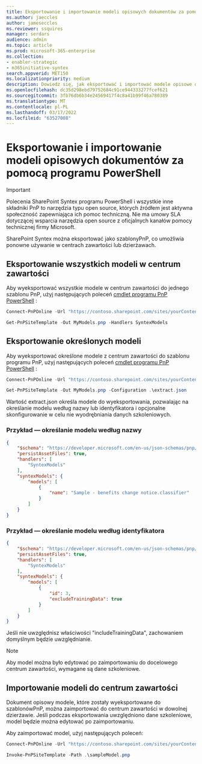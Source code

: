 ```yaml
---
title: Eksportowanie i importowanie modeli opisowych dokumentów za pomocą programu PowerShell
ms.author: jaeccles
author: jameseccles
ms.reviewer: ssquires
manager: serdars
audience: admin
ms.topic: article
ms.prod: microsoft-365-enterprise
ms.collection:
- enabler-strategic
- m365initiative-syntex
search.appverid: MET150
ms.localizationpriority: medium
description: Dowiedz się, jak eksportować i importować modele opisowe dokumentów za pomocą programu PowerShell w programie SharePoint Syntex.
ms.openlocfilehash: dc35d298ebd79752684c91ce944333277fcef621
ms.sourcegitcommit: 3fb76db6b34e24569417f4c8a41b99f46a780389
ms.translationtype: MT
ms.contentlocale: pl-PL
ms.lasthandoff: 03/17/2022
ms.locfileid: "63527008"
---
```

# <a name="export-and-import-document-understanding-models-with-powershell"></a>Eksportowanie i importowanie modeli opisowych dokumentów za pomocą programu PowerShell

> [!IMPORTANT]
> Polecenia SharePoint Syntex programu PowerShell i wszystkie inne składniki PnP to narzędzia typu open source, których źródłem jest aktywna społeczność zapewniająca ich pomoc techniczną. Nie ma umowy SLA dotyczącej wsparcia narzędzia open source z oficjalnych kanałów pomocy technicznej firmy Microsoft.

SharePoint Syntex można eksportować jako szablonyPnP, co umożliwia ponowne używanie w centrach zawartości lub dzierżawach.

## <a name="export-all-models-in-a-content-center"></a>Eksportowanie wszystkich modeli w centrum zawartości

Aby wyeksportować wszystkie modele w centrum zawartości do jednego szablonu PnP, użyj następujących poleceń [cmdlet programu PnP PowerShell](https://pnp.github.io/powershell/) :

```powershell
Connect-PnPOnline -Url "https://contoso.sharepoint.com/sites/yourContentCenter"

Get-PnPSiteTemplate -Out MyModels.pnp -Handlers SyntexModels
```

## <a name="export-specific-models"></a>Eksportowanie określonych modeli

Aby wyeksportować określone modele z centrum zawartości do szablonu programu PnP, użyj następujących poleceń [cmdlet programu PnP PowerShell](https://pnp.github.io/powershell/) :

```powershell
Connect-PnPOnline -Url "https://contoso.sharepoint.com/sites/yourContentCenter"

Get-PnPSiteTemplate -Out MyModels.pnp -Configuration .\extract.json
```

Wartość extract.json określa modele do wyeksportowania, pozwalając na określanie modelu według nazwy lub identyfikatora i opcjonalne skonfigurowanie w celu nie wyodrębniania danych szkoleniowych.

### <a name="example---specify-model-by-name"></a>Przykład — określanie modelu według nazwy

```json
{
    "$schema": "https://developer.microsoft.com/en-us/json-schemas/pnp/provisioning/202102/extract-configuration.schema.json",
    "persistAssetFiles": true,
    "handlers": [        
        "SyntexModels"
    ],
    "syntexModels": {
        "models": [
            {
                "name": "Sample - benefits change notice.classifier"
            }
        ]
    }
}
```

### <a name="example---specify-model-by-id"></a>Przykład — określanie modelu według identyfikatora

```json
{
    "$schema": "https://developer.microsoft.com/en-us/json-schemas/pnp/provisioning/202102/extract-configuration.schema.json",
    "persistAssetFiles": true,
    "handlers": [        
        "SyntexModels"
    ],
    "syntexModels": {
        "models": [
            {
                "id": 3,
                "excludeTrainingData": true
            }
        ]
    }
}
```

Jeśli nie uwzględnisz właściwości "includeTrainingData", zachowaniem domyślnym będzie uwzględnianie.

> [!NOTE]
> Aby model można było edytować po zaimportowaniu do docelowego centrum zawartości, wymagane są dane szkoleniowe.

## <a name="import-models-to-a-content-center"></a>Importowanie modeli do centrum zawartości
Dokument opisowy modele, które zostały wyeksportowane do szablonówPnP, można zaimportować do centrum zawartości w dowolnej dzierżawie. Jeśli podczas eksportowania uwzględniono dane szkoleniowe, model będzie można edytować po zaimportowaniu.

Aby zaimportować model, użyj następujących poleceń:

```PowerShell
Connect-PnPOnline -Url "https://contoso.sharepoint.com/sites/yourContentCenter"

Invoke-PnPSiteTemplate -Path .\sampleModel.pnp
```
